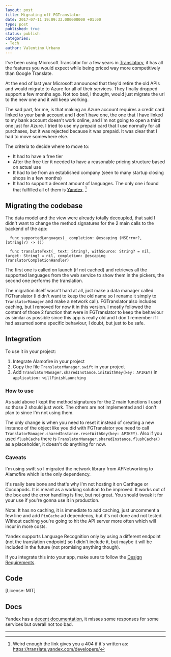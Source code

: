 ```yaml
---
layout: post
title: Migrating off FGTranslator
date: 2017-07-11 19:09:33.000000000 +01:00
type: post
published: true
status: publish
categories:
- Tech
author: Valentino Urbano
---
```


I've been using Microsoft Translator for a few years in [Translatory](https://itunes.apple.com/us/app/translatory-your-personal/id1018240873?&at=1010lHG?mt=8), it has all the features you would expect while being priced way more competitively than Google Translate.

At the end of last year Microsoft announced that they'd retire the old APIs and would migrate to Azure for all of their services. They finally dropped support a few months ago. Not too bad, I thought, would just migrate the url to the new one and it will keep working. 

The sad part, for me, is that making an Azure account requires a credit card linked to your bank account and I don't have one, the one that I have linked to my bank account doesn't work online, and I'm not going to open a third one just for Azure. I tried to use my prepaid card that I use normally for all purchases, but it was rejected because it was prepaid. It was clear that I had to move somewhere else. 

The criteria to decide where to move to: 

- It had to have a free tier 
- After the free tier it needed to have a reasonable pricing structure based on actual use 
- It had to be from an established company (seen to many startup closing shops in a few months)
- It had to support a decent amount of languages. 
The only one i found that fulfilled all of them is [Yandex](https://translate.yandex.com/developers). [^1]


## Migrating the codebase

The data model and the view were already totally decoupled, that said I didn't want to change the method signatures for the 2 main calls to the backend of the app:

```
  func supportedLanguages(_ completion: @escaping (NSError?, [String]?) -> ()) 

  func translateText(_ text: String?, withSource: String? = nil, target: String? = nil, completion: @escaping TranslatorCompletionHandler) 
```

The first one is called on launch (if not cached) and retrieves all the supported languages from the web service to show them in the pickers, the second one performs the translation.

The migration itself wasn't hard at all, just make a data manager called FGTranslator (I didn't want to keep the old name so I rename it simply to `TranslatorManager` and make a network call). FGTranslator also includes caching, but I removed for now it in this version. I mostly followed the content of those 2 function that were in FGTranslator to keep the behaviour as similar as possible since this app is really old and I don't remember if  I had assumed some specific behaviour, I doubt, but just to be safe.

## Integration

To use it in your project:

1. Integrate Alamofire in your project
2. Copy the file `TranslatorManager.swift` in your project 
3. Add `TranslatorManager.sharedInstance.initWithKey(key: APIKEY)` in `application: willFinishLaunching`

### How to use

As said above I kept the method signatures for the 2 main functions I used so those 2 should just work. The others are not implemented and I don't plan to since I'm not using them.

The only change is when you need to reset it instead of creating a new instance of the object like you did with FGTranslator you need to call `TranslatorManager.sharedInstance.resetWithKey(key: APIKEY)`. Also if you used `flushCache` there is `TranslatorManager.sharedInstance.flushCache()` as a placeholder, it doesn't do anything for now.

### Caveats

I'm using swift so I migrated the network library from AFNetworking to Alamofire which is the only dependency.

It's really bare bone and that's why I'm not hosting it on Carthage or Cocoapods. It is meant as a working solution to be improved. It works out of the box and the error handling is fine, but not great. You should tweak it for your use if you're gonna use it in production. 

Note: It has no caching, it is immediate to add caching, just uncomment a few line and add `PinCache` ad dependency, but it's not done and not tested. Without caching you're going to hit the API server more often which will incur in more costs.

Yandex supports Language Recognition only by using a different endpoint (not the translation endpoint) so I didn't include it, but maybe it will be included in the future (not promising anything though).

If you integrate this into your app, make sure to follow the [Design Requirements](https://tech.yandex.com/translate/doc/dg/concepts/design-requirements-docpage/).

## Code


<script src="https://gist.github.com/valeIT/6a0b8517b94921f653c6cb334a1a4015.js"></script>


[License: MIT]


## Docs

Yandex has a [decent documentation](https://tech.yandex.com/translate/doc/dg/concepts/About-docpage/), it misses some responses for some services but overall not too bad.


---

[^1]: Weird enough the link gives you a 404 if it's written as: https://translate.yandex.com/developers/